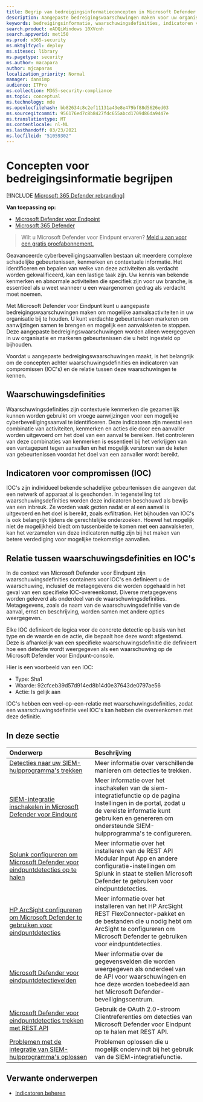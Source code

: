 ```yaml
---
title: Begrip van bedreigingsinformatieconcepten in Microsoft Defender voor Eindpunt
description: Aangepaste bedreigingswaarschuwingen maken voor uw organisatie en de concepten leren over bedreigingsinformatie in Microsoft Defender voor Eindpunt
keywords: bedreigingsinformatie, waarschuwingsdefinities, indicatoren van compromissen, ioc
search.product: eADQiWindows 10XVcnh
search.appverid: met150
ms.prod: m365-security
ms.mktglfcycl: deploy
ms.sitesec: library
ms.pagetype: security
ms.author: macapara
author: mjcaparas
localization_priority: Normal
manager: dansimp
audience: ITPro
ms.collection: M365-security-compliance
ms.topic: conceptual
ms.technology: mde
ms.openlocfilehash: bb82634c8c2ef11131a43e8e479bf88d5626ed03
ms.sourcegitcommit: 956176ed7c8b8427fdc655abcd1709d86da9447e
ms.translationtype: MT
ms.contentlocale: nl-NL
ms.lasthandoff: 03/23/2021
ms.locfileid: "51059302"
---
```

# <a name="understand-threat-intelligence-concepts"></a>Concepten voor bedreigingsinformatie begrijpen

[!INCLUDE [Microsoft 365 Defender rebranding](../../includes/microsoft-defender.md)]

**Van toepassing op:**
- [Microsoft Defender voor Endpoint](https://go.microsoft.com/fwlink/?linkid=2154037)
- [Microsoft 365 Defender](https://go.microsoft.com/fwlink/?linkid=2118804)



>Wilt u Microsoft Defender voor Eindpunt ervaren? [Meld u aan voor een gratis proefabonnement.](https://www.microsoft.com/microsoft-365/windows/microsoft-defender-atp?ocid=docs-wdatp-threatindicator-abovefoldlink) 

Geavanceerde cyberbeveiligingsaanvallen bestaan uit meerdere complexe schadelijke gebeurtenissen, kenmerken en contextuele informatie. Het identificeren en bepalen van welke van deze activiteiten als verdacht worden gekwalificeerd, kan een lastige taak zijn. Uw kennis van bekende kenmerken en abnormale activiteiten die specifiek zijn voor uw branche, is essentieel als u weet wanneer u een waargenomen gedrag als verdacht moet noemen.

Met Microsoft Defender voor Eindpunt kunt u aangepaste bedreigingswaarschuwingen maken om mogelijke aanvalsactiviteiten in uw organisatie bij te houden. U kunt verdachte gebeurtenissen markeren om aanwijzingen samen te brengen en mogelijk een aanvalsketen te stoppen. Deze aangepaste bedreigingswaarschuwingen worden alleen weergegeven in uw organisatie en markeren gebeurtenissen die u hebt ingesteld op bijhouden.

Voordat u aangepaste bedreigingswaarschuwingen maakt, is het belangrijk om de concepten achter waarschuwingsdefinities en indicatoren van compromissen (IOC's) en de relatie tussen deze waarschuwingen te kennen.

## <a name="alert-definitions"></a>Waarschuwingsdefinities
Waarschuwingsdefinities zijn contextuele kenmerken die gezamenlijk kunnen worden gebruikt om vroege aanwijzingen voor een mogelijke cyberbeveiligingsaanval te identificeren. Deze indicatoren zijn meestal een combinatie van activiteiten, kenmerken en acties die door een aanvaller worden uitgevoerd om het doel van een aanval te bereiken. Het controleren van deze combinaties van kenmerken is essentieel bij het verkrijgen van een vantagepunt tegen aanvallen en het mogelijk verstoren van de keten van gebeurtenissen voordat het doel van een aanvaller wordt bereikt.

## <a name="indicators-of-compromise-ioc"></a>Indicatoren voor compromissen (IOC)
IOC's zijn individueel bekende schadelijke gebeurtenissen die aangeven dat een netwerk of apparaat al is geschonden. In tegenstelling tot waarschuwingsdefinities worden deze indicatoren beschouwd als bewijs van een inbreuk. Ze worden vaak gezien nadat er al een aanval is uitgevoerd en het doel is bereikt, zoals exfiltration. Het bijhouden van IOC's is ook belangrijk tijdens de gerechtelijke onderzoeken. Hoewel het mogelijk niet de mogelijkheid biedt om tussenbeide te komen met een aanvalsketen, kan het verzamelen van deze indicatoren nuttig zijn bij het maken van betere verdediging voor mogelijke toekomstige aanvallen.

## <a name="relationship-between-alert-definitions-and-iocs"></a>Relatie tussen waarschuwingsdefinities en IOC's
In de context van Microsoft Defender voor Eindpunt zijn waarschuwingsdefinities containers voor IOC's en definieert u de waarschuwing, inclusief de metagegevens die worden opgehaald in het geval van een specifieke IOC-overeenkomst. Diverse metagegevens worden geleverd als onderdeel van de waarschuwingsdefinities. Metagegevens, zoals de naam van de waarschuwingsdefinitie van de aanval, ernst en beschrijving, worden samen met andere opties weergegeven.

Elke IOC definieert de logica voor de concrete detectie op basis van het type en de waarde en de actie, die bepaalt hoe deze wordt afgestemd. Deze is afhankelijk van een specifieke waarschuwingsdefinitie die definieert hoe een detectie wordt weergegeven als een waarschuwing op de Microsoft Defender voor Eindpunt-console.

Hier is een voorbeeld van een IOC:
- Type: Sha1
- Waarde: 92cfceb39d57d914ed8b14d0e37643de0797ae56
- Actie: Is gelijk aan

IOC's hebben een veel-op-een-relatie met waarschuwingsdefinities, zodat een waarschuwingsdefinitie veel IOC's kan hebben die overeenkomen met deze definitie.

## <a name="in-this-section"></a>In deze sectie

Onderwerp | Beschrijving
:---|:---
[Detecties naar uw SIEM-hulpprogramma's trekken](configure-siem.md)| Meer informatie over verschillende manieren om detecties te trekken.
[SIEM-integratie inschakelen in Microsoft Defender voor Eindpunt](enable-siem-integration.md)| Meer informatie over het inschakelen  van de siem-integratiefunctie op de pagina Instellingen in de portal, zodat u de vereiste informatie kunt gebruiken en genereren om ondersteunde SIEM-hulpprogramma's te configureren.
[Splunk configureren om Microsoft Defender voor eindpuntdetecties op te halen](configure-siem.md)| Meer informatie over het installeren van de REST API Modular Input App en andere configuratie-instellingen om Splunk in staat te stellen Microsoft Defender te gebruiken voor eindpuntdetecties.
[HP ArcSight configureren om Microsoft Defender te gebruiken voor eindpuntdetecties](configure-arcsight.md)| Meer informatie over het installeren van het HP ArcSight REST FlexConnector-pakket en de bestanden die u nodig hebt om ArcSight te configureren om Microsoft Defender te gebruiken voor eindpuntdetecties.
[Microsoft Defender voor eindpuntdetectievelden](api-portal-mapping.md) | Meer informatie over de gegevensvelden die worden weergegeven als onderdeel van de API voor waarschuwingen en hoe deze worden toebedeeld aan het Microsoft Defender-beveiligingscentrum.
[Microsoft Defender voor eindpuntdetecties trekken met REST API](pull-alerts-using-rest-api.md) | Gebruik de OAuth 2.0-stroom Clientreferenties om detecties van Microsoft Defender voor Eindpunt op te halen met REST API.
[Problemen met de integratie van SIEM-hulpprogramma's oplossen](troubleshoot-siem.md) | Problemen oplossen die u mogelijk ondervindt bij het gebruik van de SIEM-integratiefunctie.



## <a name="related-topics"></a>Verwante onderwerpen
- [Indicatoren beheren](manage-indicators.md)
